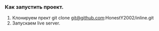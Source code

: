 ### Как запустить проект.

1) Клонируем прект git clone git@github.com:HonestY2002/inline.git
2) Запускаем live server.
